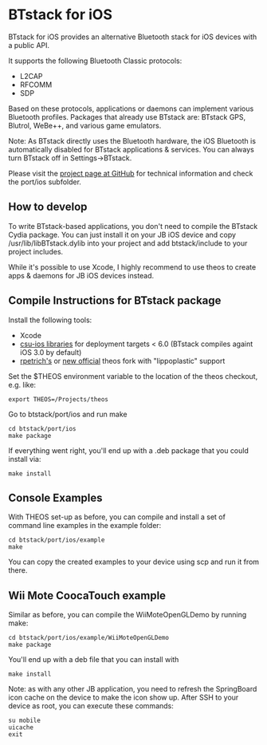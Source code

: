 
# BTstack for iOS

BTstack for iOS provides an alternative Bluetooth stack for iOS devices with a public API.

It supports the following Bluetooth Classic protocols:
- L2CAP
- RFCOMM
- SDP

Based on these protocols, applications or daemons can implement various Bluetooth profiles.
Packages that already use BTstack are: BTstack GPS, Blutrol, WeBe++, and various game emulators. 

Note: As BTstack directly uses the Bluetooth hardware, the iOS Bluetooth is automatically disabled for BTstack applications & services. You can always turn BTstack off in Settings->BTstack.

Please visit the [project page at GitHub](https://github.com/bluekitchen/btstack/) for technical information and check the port/ios subfolder.

## How to develop

To write BTstack-based applications, you don't need to compile the BTstack Cydia package.
You can just install it on your JB iOS device and copy /usr/lib/libBTstack.dylib into your
project and add btstack/include to your project includes. 

While it's possible to use Xcode, I highly recommend to use theos to create apps & daemons for JB iOS devices instead.

## Compile Instructions for BTstack package

Install the following tools:
* Xcode
* [csu-ios libraries](https://github.com/mringwal/csu-ios) for deployment targets < 6.0 (BTstack compiles againt iOS 3.0 by default)
* [rpetrich's](https://github.com/rpetrich/theos) or [new official](https://github.com/theos/theos) theos fork with "lippoplastic" support


Set the $THEOS environment variable to the location of the theos checkout, e.g. like:

	export THEOS=/Projects/theos

Go to btstack/port/ios and run make

	cd btstack/port/ios
	make package

If everything went right, you'll end up with a .deb package that you could install via:

	make install


## Console Examples

With THEOS set-up as before, you can compile and install a set of command line examples in the example folder:

	cd btstack/port/ios/example
	make

You can copy the created examples to your device using scp and run it from there.


## Wii Mote CoocaTouch example

Similar as before, you can compile the WiiMoteOpenGLDemo by running make:

	cd btstack/port/ios/example/WiiMoteOpenGLDemo
	make package

You'll end up with a deb file that you can install with

 	make install

Note: as with any other JB application, you need to refresh the SpringBoard icon cache on the device to make the icon show up. After SSH to your device as root, you can execute these commands:
	
	su mobile
	uicache
	exit
